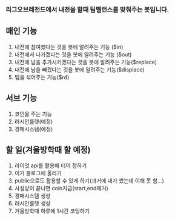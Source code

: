 ### 리그오브레전드에서 내전을 할때 팀벨런스를 맞춰주는 봇입니다.

## 매인 기능
1. 내전에 참여했다는 것을 봇에 알려주는 기능 ($in)
2. 내전에서 나가겠다는 것을 봇에 알려주는 기능 ($out)
3. 내전에 남을 추가시키겠다는 것을 봇에 알려주는 기능($replace)
4. 내전에 남을 빼겠다는 것을 봇에 알려주는 기능($displace)
5. 팁을 섞어주는 기능($rd)

## 서브 기능
1. 코인을 주는 기능
2. 러시안룰렛(예정)
3. 경매시스템(예정)

## 할 일(겨울방학때 할 예정)
1. 라이엇 api를 활용해 티어 정하기
2. 이거 블로그에 올리기
3. public으로도 활용할 수 있게 하기(과거에 내가 썼는데 이해 못 함...)
4. 사설방이 끝나면 coin지급(start,end제거)
5. 경매시스템 생성
6. 러시안룰렛 생성
7. 겨울방학때 하루에 1시간 코딩하기
